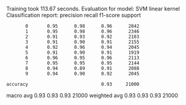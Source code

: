 Training took 113.67 seconds. 
Evaluation for model: SVM linear kernel
Classification report:
              precision    recall  f1-score   support

           0       0.95      0.98      0.96      2042
           1       0.95      0.98      0.96      2346
           2       0.91      0.93      0.92      2103
           3       0.91      0.90      0.91      2155
           4       0.92      0.96      0.94      2045
           5       0.91      0.90      0.91      1919
           6       0.96      0.95      0.96      2113
           7       0.95      0.95      0.95      2144
           8       0.94      0.89      0.91      2088
           9       0.94      0.90      0.92      2045

    accuracy                           0.93     21000
   macro avg       0.93      0.93      0.93     21000
weighted avg       0.93      0.93      0.93     21000

